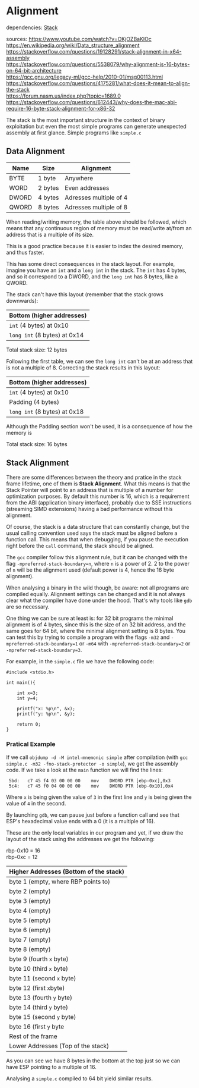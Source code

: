 # Alignment

dependencies:
	[Stack](stack.md)

sources:
https://www.youtube.com/watch?v=OKjOZBaKlOc \
https://en.wikipedia.org/wiki/Data_structure_alignment \
https://stackoverflow.com/questions/19128291/stack-alignment-in-x64-assembly \
https://stackoverflow.com/questions/5538079/why-alignment-is-16-bytes-on-64-bit-architecture \
https://gcc.gnu.org/legacy-ml/gcc-help/2010-01/msg00113.html \
https://stackoverflow.com/questions/4175281/what-does-it-mean-to-align-the-stack \
https://forum.nasm.us/index.php?topic=1689.0 \
https://stackoverflow.com/questions/612443/why-does-the-mac-abi-require-16-byte-stack-alignment-for-x86-32

The stack is the most important structure in the context of binary
exploitation but even the most simple programs can generate
unexpected assembly at first glance. Simple programs like
`simple.c`

## Data Alignment

 Name | Size | Alignment
------|------|-----------
BYTE  | 1 byte | Anywhere
WORD | 2 bytes | Even addresses
DWORD | 4 bytes | Adresses multiple of 4
QWORD | 8 bytes | Adresses multiple of 8

When reading/writing memory, the table above should be followed,
which means that any continuous region of memory must be
read/write at/from an address that is a multiple of its size.

This is a good practice because it is easier to index the
desired memory, and thus faster.

This has some direct consequences in the stack layout. For
example, imagine you have an `int` and a `long int` in the stack.
The `int` has 4 bytes, and so it correspond to a DWORD, and
the `long int` has 8 bytes, like a QWORD.

The stack can't have this layout (remember that the stack
grows downwards):

Bottom (higher addresses) |
------------------------|
`int` (4 bytes) at 0x10 |
`long int` (8 bytes) at 0x14 |

Total stack size: 12 bytes

Following the first table, we can see the `long int` can't be
at an address that is not a multiple of 8. Correcting the 
stack results in this layout:

Bottom (higher addresses) |
------------------------|
`int` (4 bytes) at 0x10 |
Padding (4 bytes) |
`long int` (8 bytes) at 0x18 |

Although the Padding section won't be used, it is a consequence
of how the memory is 

Total stack size: 16 bytes

## Stack Alignment

There are some differences between the theory and pratice in the stack
frame lifetime, one of them is **Stack Alignment**. What this means is
that the Stack Pointer will point to an address that is multiple of a
number for optimization purposes. By default this number is 16,
which is a requirement from the ABI (application binary interface),
probably due to SSE instructions (streaming SIMD extensions) having a
bad performance without this alignment.

Of course, the stack is a data structure that can constantly change,
but the usual calling convention used says the stack must be aligned
before a function call. This means that when debugging, if you pause
the execution right before the `call` command, the stack should be
aligned.

The `gcc` compiler follow this alignment rule, but it can be changed with
the flag `-mpreferred-stack-boundary=n`, where `n` is a power of 2. 2 to
the power of `n` will be the alignment used (default power is 4, hence the
16 byte alignment).

When analysing a binary in the wild though, be aware: not all programs
are compiled equally. Alignment settings can be changed and it is not
always clear what the compiler have done under the hood. That's why
tools like `gdb` are so necessary.

One thing we can be sure at least is: for 32 bit programs the minimal
alignment is of 4 bytes, since this is the size of an 32 bit address,
and the same goes for 64 bit, where the minimal alignment setting is
8 bytes. You can test this by trying to compile a program with the
flags `-m32` and `-mpreferred-stack-boundary=1` or `-m64` with
`-mpreferred-stack-boundary=2` or `-mpreferred-stack-boundary=3`.

For example, in the `simple.c` file we have the following code:

```
#include <stdio.h>

int main(){

	int x=3;
	int y=4;

	printf("x: %p\n", &x);
	printf("y: %p\n", &y);

	return 0;
}
```

### Pratical Example

If we call `objdump -d -M intel-mnemonic simple` after compilation
(with `gcc simple.c -m32 -fno-stack-protector -o simple`), we get
the assembly code. If we take a look at the `main` function we
will find the lines:

```
 5bd:	c7 45 f4 03 00 00 00 	mov    DWORD PTR [ebp-0xc],0x3
 5c4:	c7 45 f0 04 00 00 00 	mov    DWORD PTR [ebp-0x10],0x4
```

Where `x` is being given the value of `3` in the first line and `y` is
being given the value of `4` in the second.

By launching `gdb`, we can pause just before a function call and see
that ESP's hexadecimal value ends with a 0 (it is a multiple of 16).

These are the only local variables in our program and yet, if we draw the
layout of the stack using the addresses we get the following:

rbp-0x10 = 16 \
rbp-0xc = 12

Higher Addresses (Bottom of the stack) |
---------------------------------------|
byte 1 (empty, where RBP points to) |
byte 2 (empty) |
byte 3 (empty) |
byte 4 (empty) |
byte 5 (empty) |
byte 6 (empty) |
byte 7 (empty) |
byte 8 (empty) |
byte 9 (fourth `x` byte) |
byte 10 (third `x` byte) |
byte 11 (second `x` byte) |
byte 12 (first `x`byte) |
byte 13 (fourth `y` byte) |
byte 14 (third `y` byte) |
byte 15 (second `y` byte) |
byte 16 (first `y` byte |
Rest of the frame |
Lower Addresses (Top of the stack) |

As you can see we have 8 bytes in the bottom at the top
just so we can have ESP pointing to a multiple of 16.

Analysing a `simple.c` compiled to 64 bit yield similar
results.
